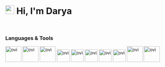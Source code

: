 <h1>  <img src="https://emojis.slackmojis.com/emojis/images/1621024394/39092/cat-roll.gif?1621024394" width="28" /> Hi, I'm Darya </h1>
<br>
<h3>Languages & Tools</h3>
<div>
  <img src="https://img.icons8.com/?size=100&id=IQzM79ERZ3I8&format=png&color=000000" alt="ovi" width="50"/>
  <img src="https://img.icons8.com/?size=100&id=NPK9UueLJjaj&format=png&color=000000" alt="ovi" width="50"/>
  <img src="https://img.icons8.com/?size=100&id=TuubxAtYIETs&format=png&color=000000" alt="ovi" width="50"/>
  <img src="https://img.icons8.com/?size=100&id=121463&format=png&color=000000" alt="ovi" width="40"/>
  <img src="https://img.icons8.com/?size=100&id=46972&format=png&color=000000" alt="ovi" width="40"/>
  <img src="https://img.icons8.com/?size=100&id=lVitPDXqQKP8&format=png&color=000000" alt="ovi" width="40"/>
  <img src="https://img.icons8.com/?size=100&id=78Fr72VCwbPq&format=png&color=000000" alt="ovi" width="40"/>
  <img src="https://img.icons8.com/?size=100&id=4PiNHtUJVbLs&format=png&color=000000" alt="ovi" width="40"/>
  <img src="https://img.icons8.com/?size=100&id=UG5EO81XNkPs&format=png&color=000000" alt="ovi" width="50"/>

  <img src="https://img.icons8.com/?size=100&id=ksMs0PlzI1vG&format=png&color=000000" alt="ovi" width="50"/>
  
</div>
